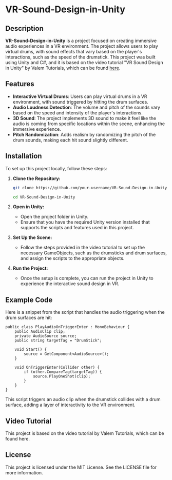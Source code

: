 # VR-Sound-Design-in-Unity

## Description
**VR-Sound-Design-in-Unity** is a project focused on creating immersive audio experiences in a VR environment. The project allows users to play virtual drums, with sound effects that vary based on the player's interactions, such as the speed of the drumstick. This project was built using Unity and C#, and it is based on the video tutorial "VR Sound Design in Unity" by Valem Tutorials, which can be found [here](https://www.youtube.com/watch?v=sCObQSNRqN4).

## Features
- **Interactive Virtual Drums**: Users can play virtual drums in a VR environment, with sound triggered by hitting the drum surfaces.
- **Audio Loudness Detection**: The volume and pitch of the sounds vary based on the speed and intensity of the player's interactions.
- **3D Sound**: The project implements 3D sound to make it feel like the audio is coming from specific locations within the scene, enhancing the immersive experience.
- **Pitch Randomization**: Adds realism by randomizing the pitch of the drum sounds, making each hit sound slightly different.

## Installation
To set up this project locally, follow these steps:

1. **Clone the Repository:**
   ```bash
   git clone https://github.com/your-username/VR-Sound-Design-in-Unity.git
   
   cd VR-Sound-Design-in-Unity

2. **Open in Unity:**

    - Open the project folder in Unity.
    - Ensure that you have the required Unity version installed that supports the scripts and features used in this project.

3. **Set Up the Scene:**

    - Follow the steps provided in the video tutorial to set up the necessary GameObjects, such as the drumsticks and drum surfaces, and assign the scripts to the appropriate objects.

4. **Run the Project:**

    - Once the setup is complete, you can run the project in Unity to experience the interactive sound design in VR.

## Example Code

Here is a snippet from the script that handles the audio triggering when the drum surfaces are hit:

    public class PlayAudioOnTriggerEnter : MonoBehaviour {
        public AudioClip clip;
        private AudioSource source;
        public string targetTag = "DrumStick";

        void Start() {
            source = GetComponent<AudioSource>();
        }

        void OnTriggerEnter(Collider other) {
            if (other.CompareTag(targetTag)) {
                source.PlayOneShot(clip);
            }
        }
    }

This script triggers an audio clip when the drumstick collides with a drum surface, adding a layer of interactivity to the VR environment.

## Video Tutorial
This project is based on the video tutorial by Valem Tutorials, which can be found here.

## License
This project is licensed under the MIT License. See the LICENSE file for more information.
